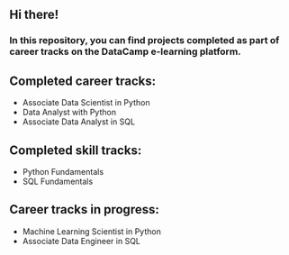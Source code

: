 ## Hi there!
### In this repository, you can find projects completed as part of career tracks on the DataCamp e-learning platform.


Completed career tracks: 
-
- Associate Data Scientist in Python
- Data Analyst with Python
- Associate Data Analyst in SQL

Completed skill tracks:
-
- Python Fundamentals
- SQL Fundamentals

Career tracks in progress:
-
- Machine Learning Scientist in Python
- Associate Data Engineer in SQL

